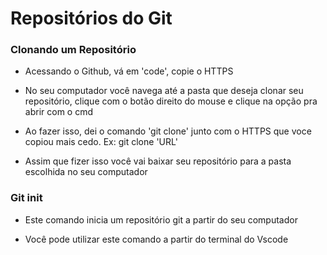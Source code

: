 # Repositórios do Git

### Clonando um Repositório
- Acessando o Github, vá em 'code', copie o HTTPS

- No seu computador você navega até a pasta que deseja clonar seu repositório, clique com o botão direito do mouse e clique na opção pra abrir com o cmd

- Ao fazer isso, dei o comando 'git clone' junto com o HTTPS que voce copiou mais cedo. Ex: git clone 'URL'

- Assim que fizer isso você vai baixar seu repositório para a pasta escolhida no seu computador


### Git init
- Este comando inicia um repositório git a partir do seu computador

- Você pode utilizar este comando a partir do terminal do Vscode